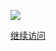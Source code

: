 ![](https://github.com/CatalpaCute/neijuan-website/blob/main/stop.png)

[继续访问](https://awa.neijuanproject.catalpacute.xyz/mary)
